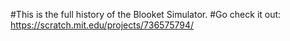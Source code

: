 #This is the full history of the Blooket Simulator.
#Go check it out: https://scratch.mit.edu/projects/736575794/
